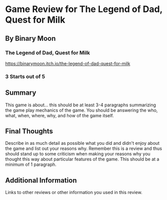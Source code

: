 # Game Review for The Legend of Dad, Quest for Milk
## By Binary Moon
### The Legend of Dad, Quest for Milk
https://binarymoon.itch.io/the-legend-of-dad-quest-for-milk

### 3 Starts out of 5


## Summary
This game is about... this should be at least 3-4 paragraphs summarizing the
game play mechanics of the game. You should be answering the who, what,
when, where, why, and how of the game itself.
## Final Thoughts
Describe in as much detail as possible what you did and didn't enjoy about the
game and list out your reasons why. Remember this is a review and thus should
stand up to some criticism when making your reasons why you thought this way
about particular features of the game. This should be at a minimum of 1
paragraph.
## Additional Information
Links to other reviews or other information you used in this review.

